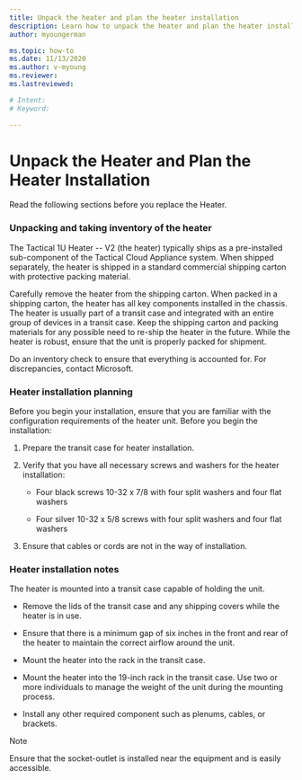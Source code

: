 ```yaml
---
title: Unpack the heater and plan the heater installation
description: Learn how to unpack the heater and plan the heater installation
author: myoungerman

ms.topic: how-to
ms.date: 11/13/2020
ms.author: v-myoung
ms.reviewer: 
ms.lastreviewed: 

# Intent: 
# Keyword: 

---
```


# Unpack the Heater and Plan the Heater Installation

Read the following sections before you replace the Heater.

### Unpacking and taking inventory of the heater

The Tactical 1U Heater -- V2 (the heater) typically ships as a
pre-installed sub-component of the Tactical Cloud Appliance system.
When shipped separately, the heater is shipped in a standard
commercial shipping carton with protective packing material.

Carefully remove the heater from the shipping carton. When packed in a
shipping carton, the heater has all key components installed in the
chassis. The heater is usually part of a transit case and integrated
with an entire group of devices in a transit case. Keep the shipping
carton and packing materials for any possible need to re-ship the
heater in the future. While the heater is robust, ensure that the unit
is properly packed for shipment.

Do an inventory check to ensure that everything is accounted for. For
discrepancies, contact Microsoft.

### Heater installation planning

Before you begin your installation, ensure that you are familiar with
the configuration requirements of the heater unit. Before you begin
the installation:

1.  Prepare the transit case for heater installation.

2.  Verify that you have all necessary screws and washers for the heater
    installation:

    -   Four black screws 10-32 x 7/8 with four split washers and four
        flat washers

    -   Four silver 10-32 x 5/8 screws with four split washers and four
        flat washers

3.  Ensure that cables or cords are not in the way of installation.

### Heater installation notes

The heater is mounted into a transit case capable of holding the unit.

-   Remove the lids of the transit case and any shipping covers while
    the heater is in use.

-   Ensure that there is a minimum gap of six inches in the front and
    rear of the heater to maintain the correct airflow around the unit.

-   Mount the heater into the rack in the transit case.

-   Mount the heater into the 19-inch rack in the transit case. Use two
    or more individuals to manage the weight of the unit during the
    mounting process.

-   Install any other required component such as plenums, cables, or
    brackets.

> [!NOTE]
> Ensure that the socket-outlet is installed near the
equipment and is easily accessible.

